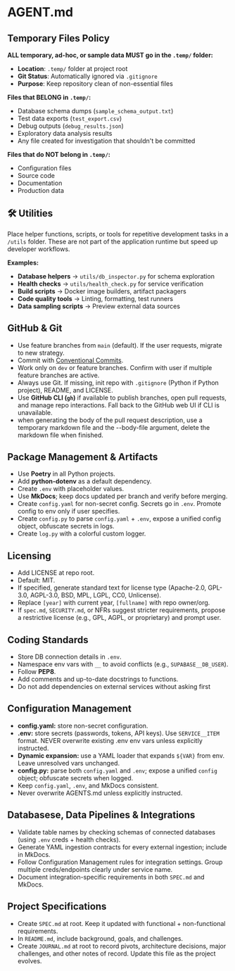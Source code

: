 # AGENT.md

## Temporary Files Policy
**ALL temporary, ad-hoc, or sample data MUST go in the `.temp/` folder:**

- **Location**: `.temp/` folder at project root
- **Git Status**: Automatically ignored via `.gitignore`
- **Purpose**: Keep repository clean of non-essential files

**Files that BELONG in `.temp/`:**
- Database schema dumps (`sample_schema_output.txt`)
- Test data exports (`test_export.csv`)
- Debug outputs (`debug_results.json`)
- Exploratory data analysis results
- Any file created for investigation that shouldn't be committed

**Files that do NOT belong in `.temp/`:**
- Configuration files
- Source code
- Documentation
- Production data

## 🛠️ Utilities
Place helper functions, scripts, or tools for repetitive development tasks in a `/utils` folder. These are not part of the application runtime but speed up developer workflows.

**Examples:**
- **Database helpers** → `utils/db_inspector.py` for schema exploration
- **Health checks** → `utils/health_check.py` for service verification
- **Build scripts** → Docker image builders, artifact packagers
- **Code quality tools** → Linting, formatting, test runners
- **Data sampling scripts** → Preview external data sources

## GitHub & Git
- Use feature branches from `main` (default). If the user requests, migrate to new strategy.  
- Commit with [Conventional Commits](https://www.conventionalcommits.org/en/v1.0.0/).  
- Work only on `dev` or feature branches. Confirm with user if multiple feature branches are active.  
- Always use Git. If missing, init repo with `.gitignore` (Python if Python project), README, and LICENSE.  
- Use **GitHub CLI (`gh`)** if available to publish branches, open pull requests, and manage repo interactions. Fall back to the GitHub web UI if CLI is unavailable.  
- when generating the body of the pull request description, use a temporary markdown file and the --body-file argument, delete the markdown file when finished.

## Package Management & Artifacts
- Use **Poetry** in all Python projects.  
- Add **python-dotenv** as a default dependency.  
- Create `.env` with placeholder values.  
- Use **MkDocs**; keep docs updated per branch and verify before merging.  
- Create `config.yaml` for non-secret config. Secrets go in `.env`. Promote config to env only if user specifies.  
- Create `config.py` to parse `config.yaml` + `.env`, expose a unified config object, obfuscate secrets in logs.  
- Create `log.py` with a colorful custom logger.  

## Licensing
- Add LICENSE at repo root.  
- Default: MIT.  
- If specified, generate standard text for license type (Apache-2.0, GPL-3.0, AGPL-3.0, BSD, MPL, LGPL, CC0, Unlicense).  
- Replace `[year]` with current year, `[fullname]` with repo owner/org.  
- If `spec.md`, `SECURITY.md`, or NFRs suggest stricter requirements, propose a restrictive license (e.g., GPL, AGPL, or proprietary) and prompt user.  

## Coding Standards
- Store DB connection details in `.env`.  
- Namespace env vars with `__` to avoid conflicts (e.g., `SUPABASE__DB_USER`).  
- Follow **PEP8**.  
- Add comments and up-to-date docstrings to functions. 
- Do not add dependencies on external services without asking first

## Configuration Management
- **config.yaml:** store non-secret configuration.  
- **.env:** store secrets (passwords, tokens, API keys). Use `SERVICE__ITEM` format. NEVER overwrite existing .env env vars unless explicitly instructed.
- **Dynamic expansion:** use a YAML loader that expands `${VAR}` from env. Leave unresolved vars unchanged.  
- **config.py:** parse both `config.yaml` and `.env`; expose a unified `config` object; obfuscate secrets when logged.  
- Keep `config.yaml`, `.env`, and MkDocs consistent. 
- Never overwrite AGENTS.md unless explicitly instructed.

## Databasese, Data Pipelines & Integrations
- Validate table names by checking schemas of connected databases (using `.env` creds + health checks).  
- Generate YAML ingestion contracts for every external ingestion; include in MkDocs.  
- Follow Configuration Management rules for integration settings. Group multiple creds/endpoints clearly under service name.  
- Document integration-specific requirements in both `SPEC.md` and MkDocs.  

## Project Specifications
- Create `SPEC.md` at root. Keep it updated with functional + non-functional requirements.  
- In `README.md`, include background, goals, and challenges.  
- Create `JOURNAL.md` at root to record pivots, architecture decisions, major challenges, and other notes of record. Update this file as the project evolves.  
